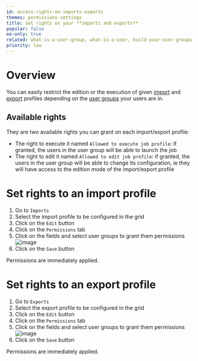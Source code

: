 ```yaml
---
id: access-rights-on-imports-exports
themes: permissions-settings
title: Set rights on your **imports and exports**
popular: false
ee-only: true
related: what-is-a-user-group, what-is-a-user, build-your-user-groups
priority: low
---
```


# Overview

You can easily restrict the edition or the execution of given [import](imports.html) and [export](exports.html) profiles depending on the [user groups](what-is-a-user-group.html) your users are in.

## Available rights

They are two available rights you can grant on each import/export profile:
- The right to execute it named `Allowed to execute job profile`: if granted, the users in the user group will be able to launch the job
- The right to edit it named `Allowed to edit job profile`: if granted, the users in the user group will be able to change its configuration, ie they will have access to the edition mode of the import/export profile

# Set rights to an import profile

1. Go to `Imports`
1. Select the import profile to be configured in the grid
1. Click on the `Edit` button
1. Click on the `Permissions` tab
1. Click on the fields and select user groups to grant them permissions
     ![image](../img/Imports_Permissions.png)
1. Click on the `Save` button

Permissions are immediately applied.

# Set rights to an export profile

1. Go to `Exports`
1. Select the export profile to be configured in the grid
1. Click on the `Edit` button
1. Click on the `Permissions` tab
1. Click on the fields and select user groups to grant them permissions
     ![image](../img/Exports_Permissions.png)
1. Click on the `Save` button

Permissions are immediately applied.
